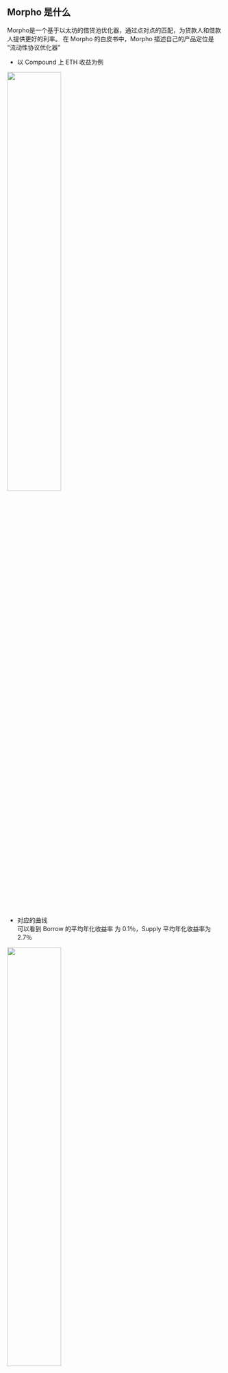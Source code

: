 ## Morpho 是什么  
Morpho是一个基于以太坊的借贷池优化器，通过点对点的匹配，为贷款人和借款人提供更好的利率。 
在 Morpho 的白皮书中，Morpho 描述自己的产品定位是 “流动性协议优化器”  

- 以 Compound 上  ETH 收益为例  
<img src=./pictures/compoundAPY.png width=50% />   

- 对应的曲线  
可以看到 Borrow 的平均年化收益率 为 0.1％，Supply 平均年化收益率为 2.7％  
<img src=./pictures/borrowAPY2LendAPY.png width=50% />   

- Morpho 的目标就是降低 Borrow 的年化利率，提高 Supply 的年化利率，就是中间这条蓝色的曲线  
<img src=./pictures/morphoAPY.png width=50% />  

- 具体操作如下   
    - 对于 Supplier   
        Step1: Supplier 存入资金到 Morpho  
        Step2: Morpho 把资金转存到 Compound    
        Step3: Compound mint cToken 给 Morpho  
        <img src=./pictures/morphoSupply.png width=50% /> 

    - 对于 Borrower  
        Step4:  存入抵押品，这一步可以视为 上面 Supplier 的操作   
        Step5、6:  Morpho 使用 cToken 换取 Supplier 存入的资金    
        Step7:   把从 Compound 提取出来的资金借给 Borrower    
        <img src=./pictures/morphoBorrow.png width=50% /> 

    以上就是 Morpho 的整体流程，像是没有 Supplier 的时候，如果有用户进行 Borrow 需要怎么处理 ？或是 Supplier 和 Borrower 匹配成功后，Supplier 进行 withdraw 的时候需要怎么处理 ？ 这些都是在 deposit, borrow, withdraw, repay , liquidate 接口进行的更加细致话的处理

## Deposit 
Deposit 的接口流程伪代码如下
```
supply(user, amount):
	update_Index()  // 更新 Index
  transfer(user, Morpho, amount)  // 把用户资金转入到 Morpho 中

	// Peer-to-peer supply
	//// Promote borrowers
	matched = matchBorrowers(amount)    // 作为 Supplier, 寻找对手方 Borrower 进行匹配，
                                      //  返回匹配到的最大资金量
  

	supply_p2p(user) += matched / index_p2p  // 更新用户的 p2p supply 基数


	amount -= matched                    // 更新 amount


  repay(Morpho, matched)               // 把 matched 的资金偿还给 compound pool，因为这部分资金
                                       // 开始是 Borrower 从 Compound 池中借出的，
                                       // 现在直接和 Supplier 匹配了，就需要偿还这部分资金

	// Pool supply
	supply_pool(user) += amount / index_pool  // 更新用户的 pool supply 基数
	supply(Morpho, amount)                // 把剩余的，未匹配的 amount 存入到 compound 中
```   

<img src=./pictures/depositFlow.png width=50% /> 

### 关键点解析  
#### Compound 中对于 Supplier 使用汇率的方式计算 Supplier 的本息总额  
    $汇率 = \frac {资产 token 总数} {cToken总数}$   
    $资产token总数 = underlyingBalance + totalBorrowBalance - reserves$  
    $cToken总数 = cTokenSupply$    
    $underlyingBalance : 池子中现货 token 的数量$    
    $totalBalance: 池子中总共借出去的 token 数量，含利息$    
    $reserve: 池子自己的储备金$      
    Compound Supplier  的计算具体可参考 [Compound白皮书的思考](https://learnblockchain.cn/article/3153)   


#### Compound 中 BorrowerIndex  、totalBorrow 的计算方式    
    $Amount = 用户初始输入的借贷金额$    
    $latestBorrowIndex = borrowIndexInit * (1 + borrowRate(\Delta Blocks) )^{n}$      
    （ 注： 为了简化理解，上述式子中的 borrowIndexInit 可以取 1 )   
    $BorrowAmount = \frac {Amount} {latestBorrowIndex}$     
    $totalBorrow = BorrowAmount * latestBorrowIndex$    
    $n = 经过的块高或是时长( second )$     
    Compound Index 计算具体可参考 [Compound 合约部署](https://github.com/Dapp-Learning-DAO/Dapp-Learning/blob/main/defi/Compound/contract/Compound%E5%90%88%E7%BA%A6%E9%83%A8%E7%BD%B2.md)   

#### update_Index 逻辑
前面说过，Morpho 的目标是求取 Borrow APY ( 代码中使用 poolBorrowGrowthIndex 表示 )、 Supply APY  ( 代码中使用 poolSupplyGrowthIndex 表示 ) 以及 target APY ( 代码中使用 p2pGrowthIndex 表示 )  ，以便 Borrower 和 Supplier 都受益。  Morpho 中的 index 就是这个 target APY。  
后面使用 targetIndex 描述 target APY  
<img src=./pictures/targetAPY.png width=50% />   


对于每一个借贷 Token，会设置一个 p2pIndexCursor 和  reserveFactor。 
- p2pIndexCursor 用于计算 p2pGrowthIndex   
- reserveFactor 设置 Morpho 的 p2p 借贷手续费，这个手续费只在用户进行 p2p 借贷的时候才会收取，如果直接向 compound 借贷是不会收取这个手续费  
```
struct MarketParameters {
        uint16 reserveFactor; // Proportion of the interest earned by users sent to the DAO for each market, in basis point (100% = 10 000). The value is set at market creation.
        uint16 p2pIndexCursor; // Position of the peer-to-peer rate in the pool's spread. Determine the weights of the weighted arithmetic average in the indexes computations ((1 - p2pIndexCursor) * r^S + p2pIndexCursor * r^B) (in basis point).
    }
```
$p2pGrowthIndex = (1 - p2pIndexCursor) * poolSupplyGrowthIndex + p2pIndexCursor * poolBorrowGrowthIndex$ 

$p2pBorrowGrowthIndex = p2pIndex + (poolBorrowGrowthIndex - p2pIndex ) * reserveFactor$

$p2pSupplyGrowthIndex = p2pIndex - (p2pIndex -  poolSupplyGrowthIndex ) * reserveFactor$
$p2pSupplyIndex = p2pIndex - (p2pIndex -  poolSupplyIndex ) * reserveFactor$  

<img src=./pictures/adjustAPY.png width=50% />   

最后，得到 p2pSupplyGrowthIndex 和 p2pBorrowGrowthIndex 后，就可以计算  
$p2pSupplyIndex = p2pSupplyIndex * (1 + p2pSupplyGrowthIndex )$    
$p2pBorrowIndex = p2pBorrowIndex * ( 1 + p2pBorrowGrowthIndex )$  


#### Index 计算方式，和 $Supply_{p2p}$ ， $Supply_{pool}$ 的关系  
- Index  在 Morpho 中用于计算借款利率，贷款利率 和 Compound 中的 borrowIndex 类似
- 在 Morpho 的黄皮书中， 使用 λ 进行描述，这里为了便于理解统一使用 Index 描述。而且在 Morpho 的合约中，实际也是使用 Index 进行标识的
- $Supply_{p2p}$ ， $Supply_{pool}$  分别保存用户的 p2p 贷款基数，和 pool 贷款基数

假设 Index 以每天 20% 的速率递增   
|  | 操作 | Morpho 状态 |
| --- | --- | --- |
| 第 0 天 |     | Index = 1 |
| 第一天 | $User_{A}$ 存入 100 Dai | Index = 1 * ( 1 + 0.2 ) = 1.2   ( 首先更新 Index 后再进行其他计算  ）
$Supply_{pool}[User_{A}]$ = $\frac {100} {1.2}$ = 83.333 |
| 第二天 |  | Index = 1.2 * ( 1 + 0.2 ) = 1.44  ( 首先更新 Index 后再进行其他计算  ）
$Supply_{pool}[User_{A}]$ = 83.333 |
| 第三天 |  $User_{B}$ 存入 200 Dai | Index = 1.44 * ( 1 + 0.2 ) = 1.728 ( 首先更新 Index 后再进行其他计算  ）
$Supply_{pool}[User_{A}]$ = 83.333
$Supply_{pool}[User_{B}]$ = $\frac {200} {1.728}$ = 115.7407 |  

#### Supplier 和 Borrower 队列更新逻辑  
队列按照 Supplier （ 或是 Borrower ） 尚未匹配 p2p 的资金大小进行排序    
| Head | Second | Third | Fourth |
| --- | --- | --- | --- |
| User_A ( 100 Dai ) | User_B ( 80 Dai ) | User_C ( 60 Dai ) | User_D ( 20 Dai ) |

队列具体更新逻辑可以参考 [DoubleLinkedList.sol](https://etherscan.io/address/0xe3d7a242614174ccf9f96bd479c42795d666fc81#code)


#### 在匹配回路内允许消耗的最大的 gas     
查看用户 deposit 时的接口代码，可以看到，在接口输入中有一个 _maxGasForMatching 参数，用于设置在匹配 Borrower 时允许消耗的 gas 大小

```
/// @dev Implements supply logic.
    /// @param _poolToken The address of the pool token the user wants to interact with.
    /// @param _from The address of the account sending funds.
    /// @param _onBehalf The address of the account whose positions will be updated.
    /// @param _amount The amount of token (in underlying).
    /// @param _maxGasForMatching The maximum amount of gas to consume within a matching engine loop.
    function supplyLogic(
        address _poolToken,
        address _from,
        address _onBehalf,
        uint256 _amount,
        uint256 _maxGasForMatching
    )
```  

## Borrow  
Borrow 的接口流程伪代码如下

```
borrow(user, amount):
	update_Index()
	if amount * pθ > borrow_capacity(user):  // 判断借款金额是否超过抵押品价值
		return

	transfer(Morpho, user, initialAmount)   // 转入用户资金到 Morpho
	initialAmount = amount
	
	// Peer-to-peer borrow
	//// Promote suppliers
	matched = matchSuppliers(amount)       // 作为 Borrow 寻找匹配的 Supplier 对手方
                                         // 返回匹配到的最大资金量

	borrow_p2p(user) += matched / index_p2p    // 更新用户的 p2p borrow 基数

	amount -= matched                     // 更新 amount

	withdraw(Morpho, matched)            // 把 matched 的资金从 compound pool 中提取出来，

	// Pool borrow
	borrow_pool(user) += amount / index_pool  // 更新用户的 pool borrow 数据
	borrow(Morpho, amount)                   // 从 pool 中借出对应的金额
``` 
<img src=./pictures/borrowFlow.png width=50% />   

### 关键点解析 
- 判断用户的借款金额是否超出它的抵押品价值   
这里在 borrow_capacity 进行判断是否允许用户再次进行   
<img src=./pictures/borrowCapacity.png width=50% />  
- Borrow 流程
整体的 Borrow 流程和 Supply 类似，但是中间有一个特殊的处理  
但是随着交易的进行会出现 $P2P_{supply}$ 大于  $P2P_{borrow}$ 的情况，在下面的 repay 接口中会描述如何产生这种情况。  
在这种情况下，这部分 $\Delta {P2P_{supply}}$  是 Morpho 按照 p2p 的 supply 提供给 supplier 的, 但是实际这部资金 Morpho 又会存入到 Compound 中，按照 pool supply 的利率从 Compound 中收取利息。所以这里就会存在一个利率差  

<img src=./pictures/borrowDelta.png width=50% />      

用户在 Borrow 的时候，Morpho 会首先把这部分资金匹配给 Borrower，以减少损失  

## Withdraw  
withdraw 的接口流程伪代码如下    
```
withdraw(user, amount):
	update_index()
	if amount * Fθ * pθ > borrow_capacity(user):  // 判断 withdraw 金额是否合法
		return
	initialAmount = amount

	// Pool withdraw
	withdrawnFromPool = min(amount, supply_pool(user) * index_pool )  //优先从 compound pool 中 withdraw
	
	supply_pool(user) -= withdrawnFromPool / index_pool    // 更新用户的 pool supply 记录
	
	amount -= withdrawnFromPool                          //更新需要从 p2p pool 中提取的资金
	
	withdraw(Morpho, withdrawnFromPool)         // 从 compound pool 中提取资金

	// Promote suppliers
	matched = matchSuppliers(amount)      // 如果当前 user 作为 supplier 已经匹配了对应的 borrower
									                      // 则使用其他的 supplier 替换当前的 user 作为 p2p 的 supplier

	supply_p2p(user) -= matched / index_p2p  // 更新用户的 p2p supply 值

	amount -= matched

	withdraw(Morpho, matched)           // 提取匹配到的 replace 当前 user 的 supplier 的资金

	// Demote borrowers
	unmatched = unmatchBorrowers(amount)   // 剩余 p2p supply 资金无法找到 replace supplier 
                                         // 只能把一些 p2p borrower 降级为 pool borrower

	supply_p2p (user) -= unmatched / index_pool  // 更新 user 的 p2p supply

	borrow(Morpho, unmatched)              // 从 compound 中提取 剩余 p2p supply

	transfer(Morpho, user, initialAmount)  // 转移资金给用户
```  

### 关键点解析  
资金 withdraw 顺序    
假设当前进行 withdraw 的用户为 User_A  
- 初始状态时，Morpho 池子处于平衡状态，即所有的 Borrow 都匹配了 p2p
<img src=./pictures/supplyBorrowBalance.png width=50% /> 

- 用户 User_A 有部分资金在 p2p 中，部分资金在 pool 中
- 当 User_A 进行 withdraw 时，首先提取 User_A 在 pool 中的资金，此时所有的 Borrow 依然全部匹配 p2p
- 在讲解 Borrow 接口的时候，我们讲到会存在 $\Delta P2P_{supply}$ 的情况，那么用户在 withdraw 的时候，会优先提取这部分的资金，相当于补偿 Morpho protocl 的损失   
<img src=./pictures/supplyDelta.png width=50% /> 
    
- 之后，User_A 提取剩余 p2p 的资金 ，这里假设为 100 Dai ，同时从 pool 中寻中替代的 supplier 提供 p2p 贷款，此时所有的 Borrow 依然全部匹配 p2p
- 如果在上一个寻找替代的 p2p supplier 时，只找到 20 Dai ，那么从 Compound 中提取这 20 Dai 还给用户，对于剩余的 80 Dai 进行如下处理。  
<img src=./pictures/borrowOverFlow.png width=50% />  

- 尝试对 80 Dai 对应的 Borrower 做 unmatch 处理，即改变这些 borrower 的借款利率，使之从 p2p 模式变为 pool 模式            
<img src=./pictures/supplyMatch.png width=50% />    

- 在 unmatch 接口中，同样需要传入一个 _maxGasForMatching，用于计算在 unmatch 过程中允许消耗的最大 gas。
    
    ```solidity
    /// @notice Unmatches borrowers' liquidity in peer-to-peer for the given `_amount` and moves it to Compound.
        /// @dev Note: This function expects and peer-to-peer indexes to have been updated.
        /// @param _poolToken The address of the market from which to unmatch borrowers.
        /// @param _amount The amount to unmatch (in underlying).
        /// @param _maxGasForMatching The maximum amount of gas to consume within a matching engine loop.
        /// @return The amount unmatched (in underlying).
        function _unmatchBorrowers(
            address _poolToken,
            uint256 _amount,
            uint256 _maxGasForMatching
        ) internal returns (uint256) {
    ```
    
- 如果传入一个很小的值，那么会造成只 unmatch 部分 p2p 资金 ，这里假设 unmatch 了 20 Dai ， 那么还剩余 80 - 20 = 60 Dai 的 p2p 资金没有 unmatch。这个时候 Morpho 就会让这 60 Dai 对应的 borrower 继续保持 p2p 借贷的利率，同时记录 delta.p2pBorrowDelta 作为没有匹配到 p2p 的 borrow 资金。    
<img src=./pictures/borrowUnmatch.png width=50% />  

- 最后，从 Comound 中借出剩余的 80 Dai 还给用户。这里可以看到，实际这部分 delta.p2pBorrowDelta 是 Morpho 从 Compound 借出来，但是按照 p2p 的利率提供给 Borrow 的，这样中间就会产生一个利率差  

## Repay  
repay 的接口流程伪代码如下    
```
repay(user, amount):
	update_Index()       // 更新 Index
	if amount > borrow_p2p(user) * index_p2p + borrow_pool(user) * index_pool:
		return

	transfer(user, Morpho, amount)     // 准入用户 repay 资金到 Morpho

	// Pool repay
	repaidOnPool = min(amount, b_pool(user) * index_pool)   // 优先偿还 pool 的借贷资金
	borrow_pool(user) -= repaidOnPool / index_pool
	amount -= repaidOnPool
	repay(Morpho, repaidOnPool)

	// Promote borrowers
	matched = matchBorrowers(amount)                // 如果当前 user 是 p2p 匹配用户
	borrow_p2p(user) -= matched / index_p2p         // 则寻找 replace borrower
	amount -= matched
	repay(Morpho, matched)

	// Demote suppliers
	unmatched = unmatchSuppliers(amount)           // 对于剩余的 p2p borrower 资金,
	borrow_p2p(user) -= unmatched / index_p2p      // 如果未找到 replace borrower,
	supply(Morpho, unmatched)                      // 则尝试把对应的 p2p supplier 降级为 pool supplier
```

### 关键点解析  
#### 资金 repay 顺序

- 假设用户 pool borrow 资金为 20 Dai, p2p borrow 资金为 80 Dai。那么用户首先需要偿还 pool borrow 部分的 20 Dai 资金
    
<img src=./pictures/repayBalance.png width=50% /> 
    
- pool borrow 资金偿还后，用户剩下的 borrow 资金就是 p2p 资金，这里为 80 Dai
    
<img src=./pictures/replayMatch.png width=50% />   
    
- 更新 borrower 的 p2p 资金。
    
    这里需要注意的是，borrower 的 p2p 资金更新是在 repay p2p 之前的，因为后面更新 Morpho p2p borrow amount 的时候还需要额外计算一部分利息
    
    ```solidity
    borrowerBorrowBalance.inP2P -= Math.min(
                borrowerBorrowBalance.inP2P,
                vars.remainingToRepay.div(vars.p2pBorrowIndex)
            );
    ```
    
- 在讲 withdraw 接口的时候，我们提到在 Borrow 这边会存在 $\Delta P2P_{borrow}$ 的情况。那么这里用户进行 repay 的时候，Morpho 会检测是否存在  $\Delta P2P_{borrow}$ ，如果存在，则用户需要优先支付这部分的 borrow 资金 ，这里假设   $\Delta P2P_{borrow}$  为 10 Dai， 那么剩余需要 repay 的资金为 80 - 10 = 70 Dai。  
    
    需要注意的是，这里用户偿还  $\Delta P2P_{borrow}$   时，实际是在补偿 Morpho protocl 的亏损，而不是用户自己的   

    <img src=./pictures/repayBorrowDelta.png width=50% />  
    
- 更新 Morhpo protocl 的 p2pBorrowAmount，p2pSupplyAmount。
    
    主意这里更新全局的 p2pBorrowAmount 的时候，会把  $\Delta P2P_{supply}$ 产生的利息差计算进去进行更新
    
    ```solidity
    
    // Fee = (p2pBorrowAmount - p2pBorrowDelta) - (p2pSupplyAmount - p2pSupplyDelta).
    // No need to subtract p2pBorrowDelta as it is zero.
    vars.feeToRepay = Math.zeroFloorSub(
                    delta.p2pBorrowAmount.mul(vars.p2pBorrowIndex),
                    delta.p2pSupplyAmount.mul(vars.p2pSupplyIndex).zeroFloorSub(
                        delta.p2pSupplyDelta.mul(ICToken(_poolToken).exchangeRateStored())
                    )
                );
    
                if (vars.feeToRepay > 0) {
                    uint256 feeRepaid = Math.min(vars.feeToRepay, vars.remainingToRepay);
                    vars.remainingToRepay -= feeRepaid;
                    delta.p2pBorrowAmount -= feeRepaid.div(vars.p2pBorrowIndex);
                    emit P2PAmountsUpdated(_poolToken, delta.p2pSupplyAmount, delta.p2pBorrowAmount);
                }
    ```
    
    <img src=./pictures/repaySupplyDelta.png width=50% /> 
    
- 到这一步的时候，Morpho 池子中消除了原始存在的 $\Delta P2P_{supply}$  和 $\Delta P2P_{borrow}$  。
        
    和 withdraw 的时候类似，这个时候就是在 $Pool_{borrow}$ 中寻找替代者。
        
    但是如果找不到可以提到的 borrower 的时候，又会产生新的 $\Delta P2P_{supplyNew}$ 
        
    <img src=./pictures/repayP2P.png width=50% /> 
        
    - 对于这个  $\Delta P2P_{supplyNew}$ 继续进行处理，最直接的方式就是把这部分的 supplier 降级。这里使用 _unmatchSuppliers 进行降级处理。
        
        跟  _unmatchBorrowers 接口一样，调用时会传入一个 _maxGasForMatching，用于计算在 unmatch 过程中允许消耗的最大 gas。所以依然存在 $\Delta P2P_{supplyNew}$  无法完全消除的情况
        
        ```solidity
        /// @notice Unmatches suppliers' liquidity in peer-to-peer up to the given `_amount` and moves it to Compound.
            /// @dev Note: This function expects Compound's exchange rate and peer-to-peer indexes to have been updated.
            /// @param _poolToken The address of the market from which to unmatch suppliers.
            /// @param _amount The amount to search for (in underlying).
            /// @param _maxGasForMatching The maximum amount of gas to consume within a matching engine loop.
            /// @return The amount unmatched (in underlying).
            function _unmatchSuppliers(
                address _poolToken,
                uint256 _amount,
                uint256 _maxGasForMatching
            ) internal returns (uint256) {
        ```
        
    - $\Delta P2P_{supplyNew}$  无法完全消除时，更新 p2pSupplyDelta 的值，然后把剩余的 repay 资金转入 Compound 并结束此次处理
        
        ```solidity
        if (vars.remainingToRepay > 0) {
                    uint256 unmatched = _unmatchSuppliers(
                        _poolToken,
                        vars.remainingToRepay,
                        vars.remainingGasForMatching
                    );
        
                    // Increase the peer-to-peer supply delta.
                    if (unmatched < vars.remainingToRepay) {
                        delta.p2pSupplyDelta += (vars.remainingToRepay - unmatched).div(
                            ICToken(_poolToken).exchangeRateStored() // Exchange rate has already been updated.
                        );
                        emit P2PSupplyDeltaUpdated(_poolToken, delta.p2pSupplyDelta);
                    }
        
                    delta.p2pSupplyAmount -= unmatched.div(vars.p2pSupplyIndex);
                    delta.p2pBorrowAmount -= vars.remainingToRepay.div(vars.p2pBorrowIndex);
                    emit P2PAmountsUpdated(_poolToken, delta.p2pSupplyAmount, delta.p2pBorrowAmount);
        
                    _supplyToPool(_poolToken, underlyingToken, vars.remainingToRepay); // Reverts on error.
                }
        ```
        

## Liquidate

liquidate 的接口流程伪代码如下

```solidity
liquiate(user, amount):
	update_Index()           // 更新 Index
	liquidationAllowed()     // 判断是否可以被清算

	_unsafeRepay()         // 调用内部 repay 接口进行 repay
  _unsafeWithdraw()     // 调用内部 withdraw 接口进行 withdraw
```

### 关键点解析

- 清算逻辑  
Morpho 使用和 Compound 同样的 oracle，closeFactor 和 liquidationIncentive 进行清算，即保持和 Compound 完全相同的清算处理